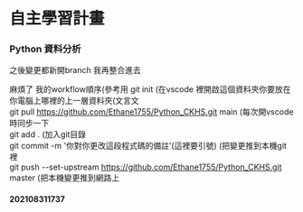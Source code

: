 # 自主學習計畫
### Python 資料分析

之後變更都新開branch
我再整合進去

麻煩了
我的workflow順序(參考用
git init (在vscode 裡開啟這個資料夾你要放在你電腦上哪裡的上一層資料夾(文言文  
git pull https://github.com/Ethane1755/Python_CKHS.git main (每次開vscode時同步一下  
git add . (加入git目錄  
git commit -m '你對你更改這段程式碼的備註'(這裡要引號) (把變更推到本機git裡  
git push --set-upstream https://github.com/Ethane1755/Python_CKHS.git master (把本機變更推到網路上  

#### 202108311737
